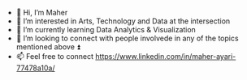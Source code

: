 - 👋 Hi, I’m Maher
- 🎨 I’m interested in Arts, Technology and Data at the intersection 
- 🌱 I’m currently learning Data Analytics & Visualization 
- 🧠 I’m looking to connect with people involvede in any of the topics mentioned above ⏫
- 📫 Feel free to connect https://www.linkedin.com/in/maher-ayari-77478a10a/

<!---
ayammaher/ayammaher is a ✨ special ✨ repository because its `README.md` (this file) appears on your GitHub profile.
You can click the Preview link to take a look at your changes.
--->
